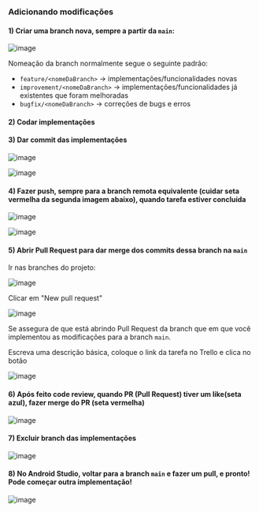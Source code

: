 ### Adicionando modificações

#### 1) Criar uma branch nova, sempre a partir da `main`:

![image](https://user-images.githubusercontent.com/45337791/112314823-3ce4ca80-8c88-11eb-83f4-e0d2c06ac785.png)

Nomeação da branch normalmente segue o seguinte padrão:
- `feature/<nomeDaBranch>` -> implementações/funcionalidades novas
- `improvement/<nomeDaBranch>` -> implementações/funcionalidades já existentes que foram melhoradas
- `bugfix/<nomeDaBranch>` -> correções de bugs e erros

#### 2) Codar implementações

#### 3) Dar commit das implementações

![image](https://user-images.githubusercontent.com/45337791/112367523-cdd39a00-8cb8-11eb-8814-ef577aa81a88.png)

![image](https://user-images.githubusercontent.com/45337791/112368536-f27c4180-8cb9-11eb-89ed-0d4e871c5f46.png)

#### 4) Fazer push, sempre para a branch remota equivalente (cuidar seta vermelha da segunda imagem abaixo), quando tarefa estiver concluída

![image](https://user-images.githubusercontent.com/45337791/112368612-07f16b80-8cba-11eb-826d-02893212667d.png)

![image](https://user-images.githubusercontent.com/45337791/112368827-438c3580-8cba-11eb-9122-3214c5b1ea8d.png)

#### 5) Abrir Pull Request para dar merge dos commits dessa branch na `main`

Ir nas branches do projeto:

![image](https://user-images.githubusercontent.com/45337791/112535416-0a6fc600-8d8b-11eb-9675-61d080cc2fd9.png)

Clicar em "New pull request"

![image](https://user-images.githubusercontent.com/45337791/112535582-39863780-8d8b-11eb-90d8-0ad8290956ae.png)

Se assegura de que está abrindo Pull Request da branch que em que você implementou as modificações para a branch `main`.

Escreva uma descrição básica, coloque o link da tarefa no Trello e clica no botão

![image](https://user-images.githubusercontent.com/45337791/112536003-b0233500-8d8b-11eb-9fc2-4d5a626d0a8a.png)

#### 6) Após feito code review, quando PR (Pull Request) tiver um like(seta azul), fazer merge do PR (seta vermelha)

![image](https://user-images.githubusercontent.com/45337791/112536245-f8daee00-8d8b-11eb-88c4-16cb619d41b8.png)

#### 7) Excluir branch das implementações

![image](https://user-images.githubusercontent.com/45337791/112536334-1a3bda00-8d8c-11eb-872d-7ce7469e6fd9.png)

#### 8) No Android Studio, voltar para a branch `main` e fazer um pull, e pronto! Pode começar outra implementação!

![image](https://user-images.githubusercontent.com/45337791/112536684-8b7b8d00-8d8c-11eb-971c-160f76a40d0a.png)

